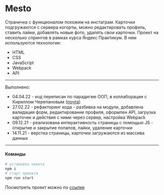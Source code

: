 # Mesto


Страничка с функционалом похожим на инстаграм. Карточки подгружаются с сервера когорты, можно редактировать профиль, ставить лайки, добавлять новые фото, удалять свои карточки. Проект на несколько спринтов в рамках курса Яндекс Практикум. В нем используются технологии:

* HTML
* CSS
* JavaScript
* Webpack
* API

---
Выполнено:

* 04.04.22 - код переписан по парадигме ООП, в коллаборации с Кириллом Черепановым ([почта](tcherepanov.kir@yandex.ru))
* 27.02.22 - рефакторинг кода - разбивка на модули, добавлена валидация форм, редактирование профиля, оформлен API, загрузка карточек и действия с ними через сервер, настройка Webpack
* 09.12.21 - реализована интерактивность страницы с помощью JS - открытие и закрытие попапов, лайки, удаление карточки
* 14.11.21 - верстка страницы, карточки загружаются из массива данных
---
#### Команды
```bash
# установка пакета
npm i
# старт проекта
npm run start
```

Посмотреть проект можно по [ссылке](https://akvela.github.io/mesto-project/)
